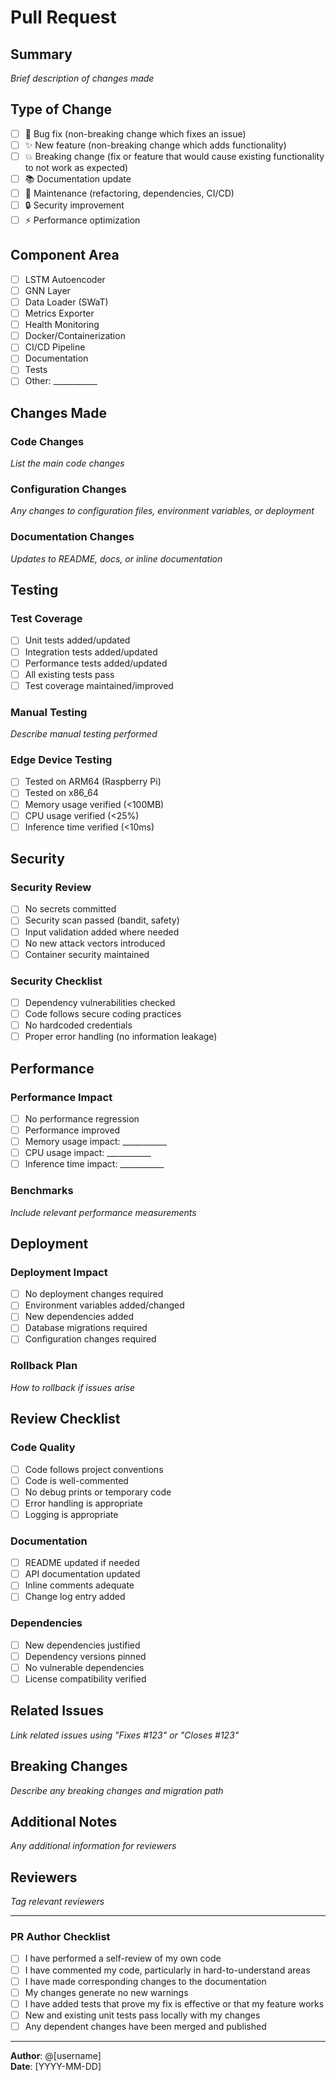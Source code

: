 # Pull Request

## Summary
*Brief description of changes made*

## Type of Change
- [ ] 🐛 Bug fix (non-breaking change which fixes an issue)
- [ ] ✨ New feature (non-breaking change which adds functionality)
- [ ] 💥 Breaking change (fix or feature that would cause existing functionality to not work as expected)
- [ ] 📚 Documentation update
- [ ] 🔧 Maintenance (refactoring, dependencies, CI/CD)
- [ ] 🔒 Security improvement
- [ ] ⚡ Performance optimization

## Component Area
- [ ] LSTM Autoencoder
- [ ] GNN Layer
- [ ] Data Loader (SWaT)
- [ ] Metrics Exporter
- [ ] Health Monitoring
- [ ] Docker/Containerization
- [ ] CI/CD Pipeline
- [ ] Documentation
- [ ] Tests
- [ ] Other: ___________

## Changes Made

### Code Changes
*List the main code changes*

### Configuration Changes
*Any changes to configuration files, environment variables, or deployment*

### Documentation Changes
*Updates to README, docs, or inline documentation*

## Testing

### Test Coverage
- [ ] Unit tests added/updated
- [ ] Integration tests added/updated  
- [ ] Performance tests added/updated
- [ ] All existing tests pass
- [ ] Test coverage maintained/improved

### Manual Testing
*Describe manual testing performed*

### Edge Device Testing
- [ ] Tested on ARM64 (Raspberry Pi)
- [ ] Tested on x86_64
- [ ] Memory usage verified (<100MB)
- [ ] CPU usage verified (<25%)
- [ ] Inference time verified (<10ms)

## Security

### Security Review
- [ ] No secrets committed
- [ ] Security scan passed (bandit, safety)
- [ ] Input validation added where needed
- [ ] No new attack vectors introduced
- [ ] Container security maintained

### Security Checklist
- [ ] Dependency vulnerabilities checked
- [ ] Code follows secure coding practices
- [ ] No hardcoded credentials
- [ ] Proper error handling (no information leakage)

## Performance

### Performance Impact
- [ ] No performance regression
- [ ] Performance improved
- [ ] Memory usage impact: ___________
- [ ] CPU usage impact: ___________
- [ ] Inference time impact: ___________

### Benchmarks
*Include relevant performance measurements*

## Deployment

### Deployment Impact
- [ ] No deployment changes required
- [ ] Environment variables added/changed
- [ ] New dependencies added
- [ ] Database migrations required
- [ ] Configuration changes required

### Rollback Plan
*How to rollback if issues arise*

## Review Checklist

### Code Quality
- [ ] Code follows project conventions
- [ ] Code is well-commented
- [ ] No debug prints or temporary code
- [ ] Error handling is appropriate
- [ ] Logging is appropriate

### Documentation
- [ ] README updated if needed
- [ ] API documentation updated
- [ ] Inline comments adequate
- [ ] Change log entry added

### Dependencies
- [ ] New dependencies justified
- [ ] Dependency versions pinned
- [ ] No vulnerable dependencies
- [ ] License compatibility verified

## Related Issues
*Link related issues using "Fixes #123" or "Closes #123"*

## Breaking Changes
*Describe any breaking changes and migration path*

## Additional Notes
*Any additional information for reviewers*

## Reviewers
*Tag relevant reviewers*

---

### PR Author Checklist
- [ ] I have performed a self-review of my own code
- [ ] I have commented my code, particularly in hard-to-understand areas
- [ ] I have made corresponding changes to the documentation
- [ ] My changes generate no new warnings
- [ ] I have added tests that prove my fix is effective or that my feature works
- [ ] New and existing unit tests pass locally with my changes
- [ ] Any dependent changes have been merged and published

---
**Author**: @[username]  
**Date**: [YYYY-MM-DD]